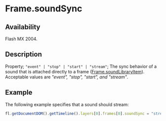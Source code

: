 # Frame.soundSync

## Availability

Flash MX 2004.

## Description

Property; `"event" | "stop" | "start" | "stream"`; The sync behavior of a sound that is attached directly to a frame ([Frame.soundLibraryItem](../Frame_object/Frame31.md)). Acceptable values are *"event", "stop", "start", and "stream"*.

## Example

The following example specifies that a sound should stream:

```javascript
fl.getDocumentDOM().getTimeline().layers[0].frames[0].soundSync = "stream";
```
